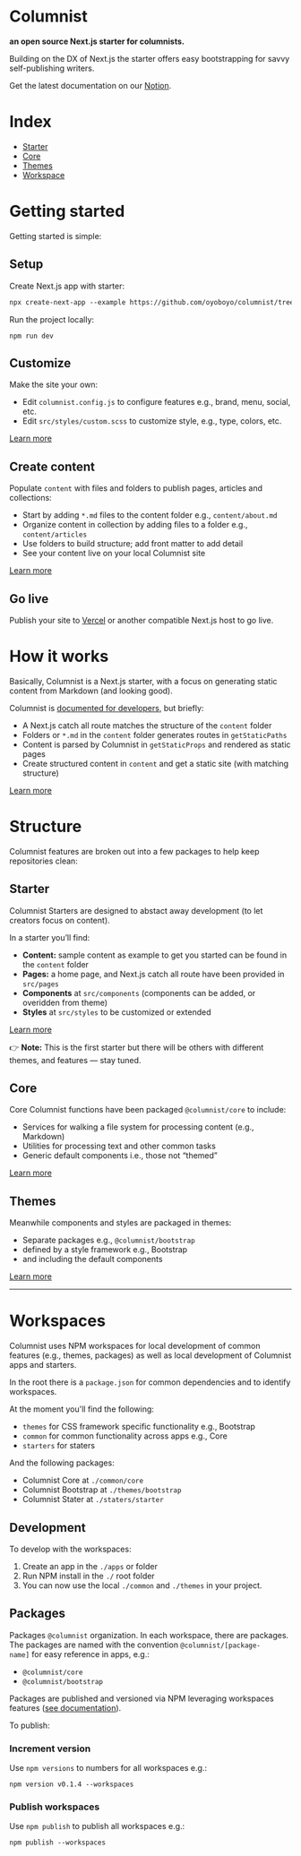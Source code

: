# Columnist

**an open source Next.js starter for columnists.**

Building on the DX of Next.js the starter offers easy bootstrapping for savvy self-publishing writers.

Get the latest documentation on our [Notion](https://www.notion.so/oyoboyo/Columnist-Documentation-v0-1-0-d1bf444a324843a29fdaab660102cd67). 

# Index

- [Starter](https://github.com/oyoboyo/columnist/wiki/Starter)
- [Core](https://github.com/oyoboyo/columnist/wiki/Core)
- [Themes](https://github.com/oyoboyo/columnist/wiki/Themes)
- [Workspace](https://github.com/oyoboyo/columnist/wiki/Workspace)

# Getting started

Getting started is simple:

## Setup

Create Next.js app with starter:

```markdown
npx create-next-app --example https://github.com/oyoboyo/columnist/tree/workspace/starters/starter
```

Run the project locally:

```
npm run dev
```

## Customize

Make the site your own:

- Edit `columnist.config.js` to configure features e.g., brand, menu, social, etc.
- Edit `src/styles/custom.scss` to customize style, e.g., type, colors, etc.

[Learn more](https://github.com/oyoboyo/columnist/wiki/Starter)

## Create content

Populate `content` with files and folders to publish pages, articles and collections:

- Start by adding `*.md` files to the content folder e.g., `content/about.md`
- Organize content in collection by adding files to a folder e.g., `content/articles`
- Use folders to build structure; add front matter to add detail
- See your content live on your local Columnist site

[Learn more](https://github.com/oyoboyo/columnist/wiki/Starter)

## Go live

Publish your site to [Vercel](https://vercel.com/) or another compatible Next.js host to go live.

# How it works

Basically, Columnist is a Next.js starter, with a focus on generating static content from Markdown (and looking good).

Columnist is [documented for developers](https://github.com/oyoboyo/columnist/wiki), but briefly:

- A Next.js catch all route matches the structure of the `content` folder
- Folders or `*.md` in the `content` folder generates routes in `getStaticPaths`
- Content is parsed by Columnist in `getStaticProps` and rendered as static pages
- Create structured content in `content` and get a static site (with matching structure)

[Learn more](https://github.com/oyoboyo/columnist/wiki)

# Structure

Columnist features are broken out into a few packages to help keep repositories clean:

## Starter

Columnist Starters are designed to abstact away development (to let creators focus on content).

In a starter you’ll find:

- **Content:** sample content as example to get you started can be found in the `content` folder
- **Pages:** a home page, and Next.js catch all route have been provided in `src/pages`
- **Components** at `src/components` (components can be added, or overidden from theme)
- **Styles** at `src/styles` to be customized or extended

[Learn more](https://github.com/oyoboyo/columnist/wiki/Starter)

👉 **Note:** This is the first starter but there will be others with different themes, and features — stay tuned.

## Core

Core Columnist functions have been packaged `@columnist/core` to include:

- Services for walking a file system for processing content (e.g., Markdown)
- Utilities for processing text and other common tasks
- Generic default components i.e., those not “themed”

[Learn more](https://github.com/oyoboyo/columnist/wiki/Core)

## Themes

Meanwhile components and styles are packaged in themes:

- Separate packages e.g., `@columnist/bootstrap`
- defined by a style framework e.g., Bootstrap
- and including the default components

[Learn more](https://github.com/oyoboyo/columnist/wiki/Themes)

---

# Workspaces

Columnist uses NPM workspaces for local development of common features (e.g., themes, packages) as well as local development of Columnist apps and starters.

In the root there is a `package.json` for common dependencies and to identify workspaces.

At the moment you'll find the following:

- `themes` for CSS framework specific functionality e.g., Bootstrap
- `common` for common functionality across apps e.g., Core
- `starters` for staters

And the following packages:

- Columnist Core at `./common/core`
- Columnist Bootstrap at `./themes/bootstrap`
- Columnist Stater at `./staters/starter`

## Development

To develop with the workspaces:

1. Create an app in the `./apps` or folder
2. Run NPM install in the `./` root folder
3. You can now use the local `./common` and `./themes` in your project.

## Packages

Packages `@columnist` organization. In each workspace, there are packages. The packages are named with the convention `@columnist/[package-name]` for easy reference in apps, e.g.:

- `@columnist/core`
- `@columnist/bootstrap`

Packages are published and versioned via NPM leveraging workspaces features ([see documentation](https://docs.npmjs.com/cli/v8/commands/npm-publish)).

To publish:

### Increment version

Use `npm versions` to numbers for all workspaces e.g.:

```
npm version v0.1.4 --workspaces
```

### Publish workspaces

Use `npm publish` to publish all workspaces e.g.:

```
npm publish --workspaces
```

